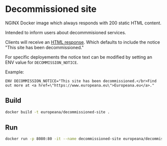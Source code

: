 # Decommissioned site

NGINX Docker image which always responds with 200 static HTML content.

Intended to inform users about decommmisioned services.

Clients will receive an [HTML response](./usr/share/nginx/html/index.html). Which defaults to include the notice "This site has been decommissioned."

For specific deployements the notice text can be modified by setting an ENV value for `DECOMMISSION_NOTICE`.

Example:

```
ENV DECOMMISSION_NOTICE="This site has been decommissioned.</br>Find out more at <a href=\"https://www.europeana.eu\">Europeana.eu</a>."
```

## Build

```sh
docker build -t europeana/decommissioned-site .
```

## Run

```sh
docker run -p 8080:80 -it --name decommissioned-site europeana/decommissioned
```
